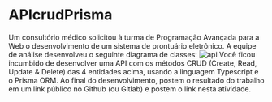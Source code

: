 # APIcrudPrisma
Um consultório médico solicitou à turma de Programação Avançada para a Web o desenvolvimento de um sistema de prontuário eletrônico. A equipe de análise desenvolveu o seguinte diagrama de classes:
![api](https://github.com/Pedro-Brando/APIcrudPrisma/assets/62448483/f8be7e1c-2b39-428f-ba40-3f017e3802cd)
Você ficou incumbido de desenvolver uma API com os métodos CRUD (Create, Read, Update & Delete) das 4 entidades acima, usando a linguagem Typescript e o Prisma ORM. Ao final do desenvolvimento, postem o resultado do trabalho em um link público no Github (ou Gitlab) e postem o link nesta atividade.
